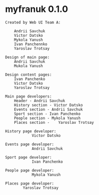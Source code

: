 # myfranuk 0.1.0
	Created by Web UI Team A:

		Andrii Savchuk
		Victor Datsko
		Mykola Yanush
		Ivan Panchennko
		Yaroslav Trotsay

	Design of main page: 
		Andrii Savchuk
		Mukola Yanush
	
	Design сontent pages:
		Ivan Panchenko
		Victor Datsko
		Yaroslav Trotsay

	Main page developers:
		Header - Andrii Savchuk
		History section - Victor Datsko
		Events section - Andrii Savchuk
		Sport section - Ivan Panchenko
		People section - Mykola Yanush
		Places section - 	Yaroslav Trotsay
	
	History page developer:
				Victor Datsko

	Events page developer:
				Andrii Savchuk

	Sport page developer:
				Ivan Panchenko

	People page developer:
				Mykola Yanush

	Places page developer:
			Yaroslav Trotsay			





